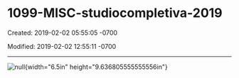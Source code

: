 # 1099-MISC-studiocompletiva-2019

Created: 2019-02-02 05:55:05 -0700

Modified: 2019-02-02 12:55:11 -0700

---

![null](../media/Pages-1099-MISC-studiocompletiva-2019-image1.jpg){width="6.5in" height="9.636805555555556in"}
